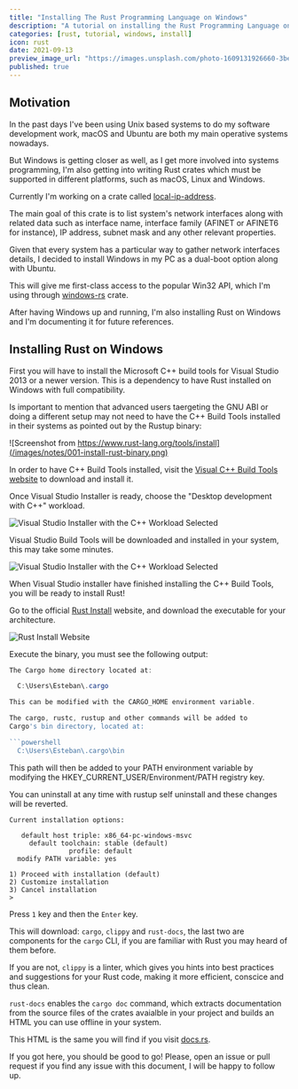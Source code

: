 ```yaml
---
title: "Installing The Rust Programming Language on Windows"
description: "A tutorial on installing the Rust Programming Language on Windows."
categories: [rust, tutorial, windows, install]
icon: rust
date: 2021-09-13
preview_image_url: "https://images.unsplash.com/photo-1609131926660-3bec9d472529?ixid=MnwxMjA3fDB8MHxwaG90by1wYWdlfHx8fGVufDB8fHx8&ixlib=rb-1.2.1&auto=format&fit=crop&w=2070&q=80"
published: true
---
```


## Motivation

In the past days I've been using Unix based systems to do my software
development work, macOS and Ubuntu are both my main operative systems nowadays.

But Windows is getting closer as well, as I get more involved into systems
programming, I'm also getting into writing Rust crates which must be supported in
different platforms, such as macOS, Linux and Windows.

Currently I'm working on a crate called [local-ip-address](https://github.com/EstebanBorai/local-ip-address).

The main goal of this crate is to list system's network interfaces along
with related data such as interface name, interface family (AFINET or AFINET6 for instance),
IP address, subnet mask and any other relevant properties.

Given that every system has a particular way to gather network interfaces
details, I decided to install Windows in my PC as a dual-boot option along with Ubuntu.

This will give me first-class access to the popular Win32 API, which I'm using through [windows-rs](https://github.com/microsoft/windows-rs) crate.

After having Windows up and running, I'm also installing Rust on Windows and I'm documenting
it for future references.

## Installing Rust on Windows

First you will have to install the Microsoft C++ build tools for Visual Studio 2013
or a newer version. This is a dependency to have Rust installed on Windows with full
compatibility.

Is important to mention that advanced users taergeting the GNU ABI or doing a different
setup may not need to have the C++ Build Tools installed in their systems as pointed out
by the Rustup binary:

![Screenshot from https://www.rust-lang.org/tools/install](/images/notes/001-install-rust-binary.png)

In order to have C++ Build Tools installed, visit the [Visual C++ Build Tools website](https://visualstudio.microsoft.com/visual-cpp-build-tools/) to download and install it.

Once Visual Studio Installer is ready, choose the "Desktop development with C++" workload.

![Visual Studio Installer with the C++ Workload Selected](/images/notes/001-vs-installer.png)

Visual Studio Build Tools will be downloaded and installed in your system, this may take
some minutes.

![Visual Studio Installer with the C++ Workload Selected](/images/notes/001-vs-build-tools-installation.png)

When Visual Studio installer have finished installing the C++ Build Tools, you will be
ready to install Rust!

Go to the official [Rust Install](https://www.rust-lang.org/tools/install) website, and
download the executable for your architecture.

![Rust Install Website](/images/notes/001-install-rust-website.png)

Execute the binary, you must see the following output:

```powershell
The Cargo home directory located at:

  C:\Users\Esteban\.cargo

This can be modified with the CARGO_HOME environment variable.

The cargo, rustc, rustup and other commands will be added to
Cargo's bin directory, located at:

```powershell
  C:\Users\Esteban\.cargo\bin
```

This path will then be added to your PATH environment variable by
modifying the HKEY_CURRENT_USER/Environment/PATH registry key.

You can uninstall at any time with rustup self uninstall and
these changes will be reverted.

```
Current installation options:

   default host triple: x86_64-pc-windows-msvc
     default toolchain: stable (default)
               profile: default
  modify PATH variable: yes

1) Proceed with installation (default)
2) Customize installation
3) Cancel installation
>
```

Press `1` key and then the `Enter` key.

This will download: `cargo`, `clippy` and `rust-docs`, the last two
are components for the `cargo` CLI, if you are familiar with Rust you may
heard of them before.

If you are not, `clippy` is a linter, which gives you hints into best practices
and suggestions for your Rust code, making it more efficient, conscice and thus
clean.

`rust-docs` enables the `cargo doc` command, which extracts documentation from the
source files of the crates avaialble in your project and builds an HTML you can use
offline in your system.

This HTML is the same you will find if you visit [docs.rs](https://docs.rs).

If you got here, you should be good to go! Please, open an issue or pull request if you
find any issue with this document, I will be happy to follow up.
